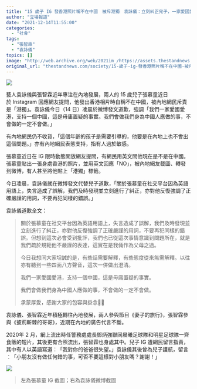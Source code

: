 ```yaml
---
title: "15 歲子 IG 發香港照片稱不在中國　被斥港獨　袁詠儀：立刻糾正兒子，一家愛國愛港"
author: "立場報道"
date: "2021-12-14T11:55:00"
categories:
  - "社會"
tags:
  - "張智霖"
  - "袁詠儀"
topics: []
image: "http://web.archive.org/web/2021im_/https://assets.thestandnews.com/media/photos/Untitled-12-11.png"
original_url: "thestandnews.com/society/15-歲子-ig-發香港照片稱不在中國-被斥港獨-袁詠儀立刻糾正兒子一家愛國愛港"
---
```

![](http://web.archive.org/web/2021im_/https://assets.thestandnews.com/media/photos/Untitled-12-11.png)

藝人袁詠儀與張智霖近年專注在內地發展，兩人的 15 歲兒子張慕童近日於 Instagram 回應網友提問，他發出香港相片時自稱不在中國，被內地網民斥責是「港獨」。袁詠儀今日（14 日）凌晨於微博發文道歉，強調「我們一家愛國愛港，支持一個中國，這是毋庸置疑的事實。我們會做我們身為中國人應做的事，不會做的一定不會做。」

有內地網民仍不收貨，「這個年齡的孩子是需要引導的，他要是在內地上也不會出這個問題。」亦有內地網民表態支持，指有人過於敏感。

張慕童近日在 IG 限時動態開放網友提問，有網民用英文問他現在是不是在中國。張慕童貼出一張身處香港的照片，並用英文回應「NO」，被內地網友截圖、轉發到微博，有人甚至將他貼上「港獨」標籤。

今日凌晨，袁詠儀就在微博發文代替兒子道歉，「關於張慕童在社交平台因為英語用語上，失言造成了誤解，我們及時發現並立刻進行了糾正，亦對他反復強調了正確嚴謹的用詞，不要再犯同樣的錯誤。」

袁詠儀道歉全文：

> 關於張慕童在社交平台因為英語用語上，失言造成了誤解，我們及時發現並立刻進行了糾正，亦對他反復強調了正確嚴謹的用詞，不要再犯同樣的錯誤。但想到這次必會受到批評，我們也已從這次事情意識到問題所在，就是我們疏於規範他不嚴謹的表達，這實在是我倆作為父母之過。
> 
> 今日我想同大家坦誠的是，有些話需要解釋，有些態度從來無需解釋。以往亦有聽到一些四面八方聲音，這次一併做出澄清。
> 
> 我們一家愛國愛港，支持一個中國，這是毋庸置疑的事實。
> 
> 我們會做我們身為中國人應做的事，不會做的一定不會做。
> 
> 承蒙厚愛，感謝大家的包容與掛念🙏🏻

袁詠儀、張智霖近年積極轉往內地發展，兩人參與節目《妻子的旅行》，張智霖參與《披荊斬棘的哥哥》，近期在內地的廣告代言不斷。

2020年 2 月，網上流出時任警務處處長鄧炳強聯同晨曦足球隊和明星足球隊一齊食飯的短片，其後更有合照流出，張智霖也身處其中。兒子 IG 遭網民留言指責，其中有人以英語寫道︰「我對你的爸爸很失望。」袁詠儀其後曾為兒子護航，留言︰「小朋友沒有做任何錯的事，可否不要這樣對小朋友嗎？謝謝！」

![](http://web.archive.org/web/2021im_/https://assets.thestandnews.com/media/photos/cap1111.png)
> 左為張慕童 IG 截圖；右為袁詠儀微博截圖